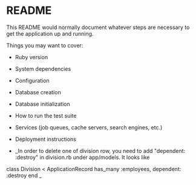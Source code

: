 # README

This README would normally document whatever steps are necessary to get the
application up and running.

Things you may want to cover:

* Ruby version

* System dependencies

* Configuration

* Database creation

* Database initialization

* How to run the test suite

* Services (job queues, cache servers, search engines, etc.)

* Deployment instructions

* _In order to delete one of division row, you need to add
"dependent: :destroy" in division.rb under app/models. It looks like

class Division < ApplicationRecord
  has_many :employees, dependent: :destroy
end
_
